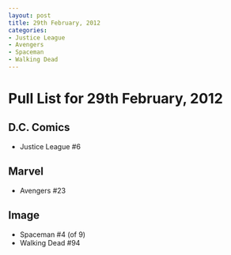 ```yaml
---
layout: post
title: 29th February, 2012
categories:
- Justice League
- Avengers
- Spaceman
- Walking Dead
---
```


# Pull List for 29th February, 2012

## D.C. Comics

* Justice League #6

## Marvel

* Avengers #23

## Image

* Spaceman #4 (of 9)
* Walking Dead #94